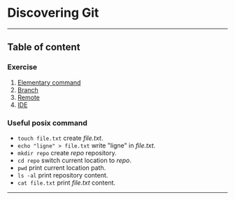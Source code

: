 
# Discovering Git  

---   

## Table of content  

### Exercise  

  1.  [Elementary command](./exercises/1-base.md)  
  2.  [Branch](./exercises/2-branch.md)  
  3.  [Remote](./exercises/3-remote.md)  
  4.  [IDE](./exercises/4-ide.md)


### Useful posix command

  * `touch file.txt` create *file.txt*.  
  * `echo "ligne" > file.txt` write "ligne" in *file.txt*.  
  * `mkdir repo` create *repo* repository.  
  * `cd repo` switch current location to *repo*.  
  * `pwd` print current location path.  
  * `ls -al` print repository content.  
  * `cat file.txt` print *file.txt* content.

---  
